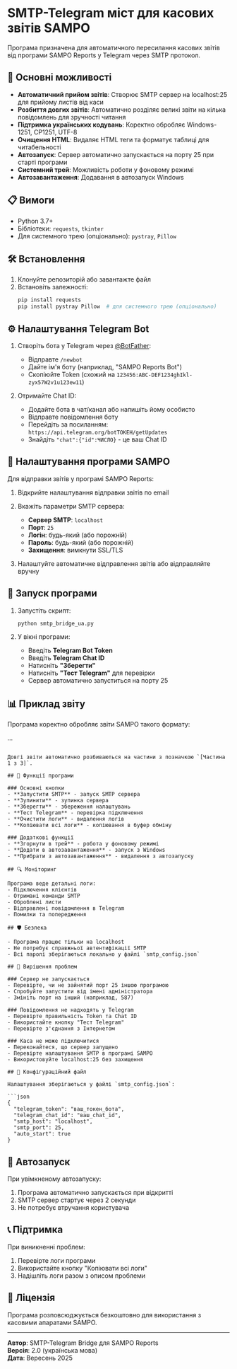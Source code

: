 # SMTP-Telegram міст для касових звітів SAMPO

Програма призначена для автоматичного пересилання касових звітів від програми SAMPO Reports у Telegram через SMTP протокол.

## 🚀 Основні можливості

- **Автоматичний прийом звітів**: Створює SMTP сервер на localhost:25 для прийому листів від каси
- **Розбиття довгих звітів**: Автоматично розділяє великі звіти на кілька повідомлень для зручності читання
- **Підтримка українських кодувань**: Коректно обробляє Windows-1251, CP1251, UTF-8
- **Очищення HTML**: Видаляє HTML теги та форматує таблиці для читабельності
- **Автозапуск**: Сервер автоматично запускається на порту 25 при старті програми
- **Системний трей**: Можливість роботи у фоновому режимі
- **Автозавантаження**: Додавання в автозапуск Windows

## 📋 Вимоги

- Python 3.7+
- Бібліотеки: `requests`, `tkinter`
- Для системного трею (опціонально): `pystray`, `Pillow`

## 🛠 Встановлення

1. Клонуйте репозиторій або завантажте файл
2. Встановіть залежності:
   ```bash
   pip install requests
   pip install pystray Pillow  # для системного трею (опціонально)
   ```

## ⚙️ Налаштування Telegram Bot

1. Створіть бота у Telegram через [@BotFather](https://t.me/BotFather):
   - Відправте `/newbot`
   - Дайте ім'я боту (наприклад, "SAMPO Reports Bot")
   - Скопіюйте Token (схожий на `123456:ABC-DEF1234ghIkl-zyx57W2v1u123ew11`)

2. Отримайте Chat ID:
   - Додайте бота в чат/канал або напишіть йому особисто
   - Відправте повідомлення боту
   - Перейдіть за посиланням: `https://api.telegram.org/botТОКЕН/getUpdates`
   - Знайдіть `"chat":{"id":ЧИСЛО}` - це ваш Chat ID

## 🎯 Налаштування програми SAMPO

Для відправки звітів у програмі SAMPO Reports:

1. Відкрийте налаштування відправки звітів по email
2. Вкажіть параметри SMTP сервера:
   - **Сервер SMTP**: `localhost`
   - **Порт**: `25`
   - **Логін**: будь-який (або порожній)
   - **Пароль**: будь-який (або порожній)
   - **Захищення**: вимкнути SSL/TLS

3. Налаштуйте автоматичне відправлення звітів або відправляйте вручну

## 🚀 Запуск програми

1. Запустіть скрипт:
   ```bash
   python smtp_bridge_ua.py
   ```

2. У вікні програми:
   - Введіть **Telegram Bot Token**
   - Введіть **Telegram Chat ID**
   - Натисніть **"Зберегти"**
   - Натисніть **"Тест Telegram"** для перевірки
   - Сервер автоматично запуститься на порту 25

## 📊 Приклад звіту

Програма коректно обробляє звіти SAMPO такого формату:


...
```

Довгі звіти автоматично розбиваються на частини з позначкою `[Частина 1 з 3]`.

## 🔧 Функції програми

### Основні кнопки
- **Запустити SMTP** - запуск SMTP сервера
- **Зупинити** - зупинка сервера
- **Зберегти** - збереження налаштувань
- **Тест Telegram** - перевірка підключення
- **Очистити логи** - видалення логів
- **Копіювати всі логи** - копіювання в буфер обміну

### Додаткові функції
- **Згорнути в трей** - робота у фоновому режимі
- **Додати в автозавантаження** - запуск з Windows
- **Прибрати з автозавантаження** - видалення з автозапуску

## 🔍 Моніторинг

Програма веде детальні логи:
- Підключення клієнтів
- Отримані команди SMTP
- Оброблені листи
- Відправлені повідомлення в Telegram
- Помилки та попередження

## 🛡 Безпека

- Програма працює тільки на localhost
- Не потребує справжньої автентифікації SMTP
- Всі паролі зберігаються локально у файлі `smtp_config.json`

## 🐛 Вирішення проблем

### Сервер не запускається
- Перевірте, чи не зайнятий порт 25 іншою програмою
- Спробуйте запустити від імені адміністратора
- Змініть порт на інший (наприклад, 587)

### Повідомлення не надходять у Telegram
- Перевірте правильність Token та Chat ID
- Використайте кнопку "Тест Telegram"
- Перевірте з'єднання з Інтернетом

### Каса не може підключитися
- Переконайтеся, що сервер запущено
- Перевірте налаштування SMTP в програмі SAMPO
- Використовуйте localhost:25 без захищення

## 📝 Конфігураційний файл

Налаштування зберігаються у файлі `smtp_config.json`:

```json
{
  "telegram_token": "ваш_токен_бота",
  "telegram_chat_id": "ваш_chat_id",
  "smtp_host": "localhost",
  "smtp_port": 25,
  "auto_start": true
}
```

## 🔄 Автозапуск

При увімкненому автозапуску:
1. Програма автоматично запускається при відкритті
2. SMTP сервер стартує через 2 секунди
3. Не потребує втручання користувача

## 📞 Підтримка

При виникненні проблем:
1. Перевірте логи програми
2. Використайте кнопку "Копіювати всі логи"
3. Надішліть логи разом з описом проблеми

## 📄 Ліцензія

Програма розповсюджується безкоштовно для використання з касовими апаратами SAMPO.

---
**Автор**: SMTP-Telegram Bridge для SAMPO Reports  
**Версія**: 2.0 (українська мова)  
**Дата**: Вересень 2025
